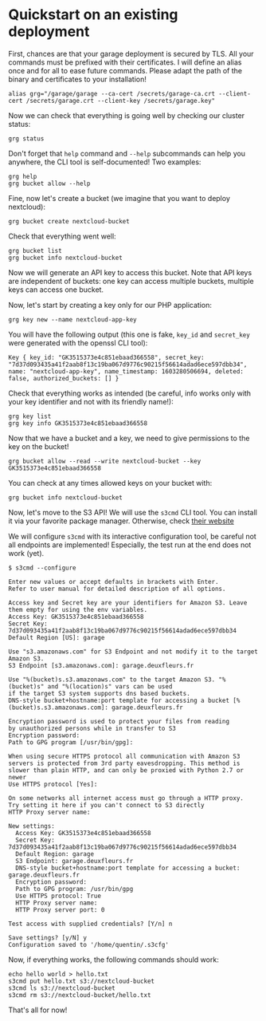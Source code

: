 # Quickstart on an existing deployment

First, chances are that your garage deployment is secured by TLS.
All your commands must be prefixed with their certificates.
I will define an alias once and for all to ease future commands.
Please adapt the path of the binary and certificates to your installation!

```
alias grg="/garage/garage --ca-cert /secrets/garage-ca.crt --client-cert /secrets/garage.crt --client-key /secrets/garage.key"
```

Now we can check that everything is going well by checking our cluster status:

```
grg status
```

Don't forget that `help` command and `--help` subcommands can help you anywhere, the CLI tool is self-documented! Two examples:

```
grg help
grg bucket allow --help
```

Fine, now let's create a bucket (we imagine that you want to deploy nextcloud):

```
grg bucket create nextcloud-bucket
```

Check that everything went well:

```
grg bucket list
grg bucket info nextcloud-bucket
```

Now we will generate an API key to access this bucket.
Note that API keys are independent of buckets: one key can access multiple buckets, multiple keys can access one bucket.

Now, let's start by creating a key only for our PHP application:

```
grg key new --name nextcloud-app-key
```

You will have the following output (this one is fake, `key_id` and `secret_key` were generated with the openssl CLI tool):

```
Key { key_id: "GK3515373e4c851ebaad366558", secret_key: "7d37d093435a41f2aab8f13c19ba067d9776c90215f56614adad6ece597dbb34", name: "nextcloud-app-key", name_timestamp: 1603280506694, deleted: false, authorized_buckets: [] }
```

Check that everything works as intended (be careful, info works only with your key identifier and not with its friendly name!):

```
grg key list
grg key info GK3515373e4c851ebaad366558
```

Now that we have a bucket and a key, we need to give permissions to the key on the bucket!

```
grg bucket allow --read --write nextcloud-bucket --key GK3515373e4c851ebaad366558
```

You can check at any times allowed keys on your bucket with:

```
grg bucket info nextcloud-bucket
```

Now, let's move to the S3 API!
We will use the `s3cmd` CLI tool.
You can install it via your favorite package manager.
Otherwise, check [their website](https://s3tools.org/s3cmd)

We will configure `s3cmd` with its interactive configuration tool, be careful not all endpoints are implemented!
Especially, the test run at the end does not work (yet).

```
$ s3cmd --configure

Enter new values or accept defaults in brackets with Enter.
Refer to user manual for detailed description of all options.

Access key and Secret key are your identifiers for Amazon S3. Leave them empty for using the env variables.
Access Key: GK3515373e4c851ebaad366558
Secret Key: 7d37d093435a41f2aab8f13c19ba067d9776c90215f56614adad6ece597dbb34
Default Region [US]: garage

Use "s3.amazonaws.com" for S3 Endpoint and not modify it to the target Amazon S3.
S3 Endpoint [s3.amazonaws.com]: garage.deuxfleurs.fr

Use "%(bucket)s.s3.amazonaws.com" to the target Amazon S3. "%(bucket)s" and "%(location)s" vars can be used
if the target S3 system supports dns based buckets.
DNS-style bucket+hostname:port template for accessing a bucket [%(bucket)s.s3.amazonaws.com]: garage.deuxfleurs.fr

Encryption password is used to protect your files from reading
by unauthorized persons while in transfer to S3
Encryption password: 
Path to GPG program [/usr/bin/gpg]: 

When using secure HTTPS protocol all communication with Amazon S3
servers is protected from 3rd party eavesdropping. This method is
slower than plain HTTP, and can only be proxied with Python 2.7 or newer
Use HTTPS protocol [Yes]: 

On some networks all internet access must go through a HTTP proxy.
Try setting it here if you can't connect to S3 directly
HTTP Proxy server name: 

New settings:
  Access Key: GK3515373e4c851ebaad366558
  Secret Key: 7d37d093435a41f2aab8f13c19ba067d9776c90215f56614adad6ece597dbb34
  Default Region: garage
  S3 Endpoint: garage.deuxfleurs.fr
  DNS-style bucket+hostname:port template for accessing a bucket: garage.deuxfleurs.fr
  Encryption password: 
  Path to GPG program: /usr/bin/gpg
  Use HTTPS protocol: True
  HTTP Proxy server name: 
  HTTP Proxy server port: 0

Test access with supplied credentials? [Y/n] n

Save settings? [y/N] y
Configuration saved to '/home/quentin/.s3cfg'
```

Now, if everything works, the following commands should work:

```
echo hello world > hello.txt
s3cmd put hello.txt s3://nextcloud-bucket
s3cmd ls s3://nextcloud-bucket
s3cmd rm s3://nextcloud-bucket/hello.txt
```

That's all for now!

